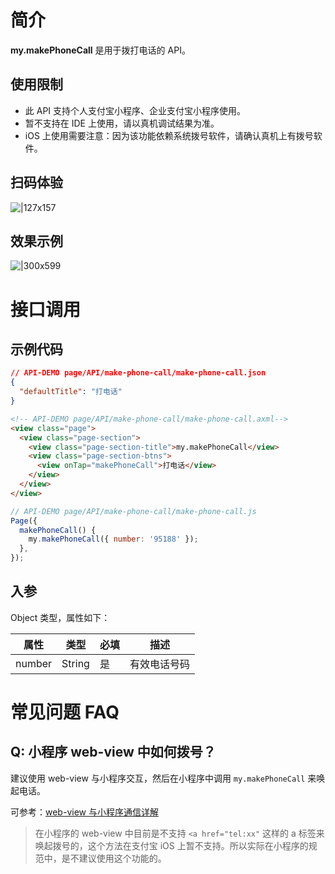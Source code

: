 # 简介

**my.makePhoneCall** 是用于拨打电话的 API。

## 使用限制

- 此 API 支持个人支付宝小程序、企业支付宝小程序使用。
- 暂不支持在 IDE 上使用，请以真机调试结果为准。
- iOS 上使用需要注意：因为该功能依赖系统拨号软件，请确认真机上有拨号软件。

## 扫码体验

![|127x157](https://gw.alipayobjects.com/zos/skylark-tools/public/files/3a19fec322419e6b9f47b47c06d1aafa.png#align=left&display=inline&height=163&margin=%5Bobject%20Object%5D&originHeight=610&originWidth=636&status=done&style=stroke&width=170)

## 效果示例

![|300x599](https://gw.alipayobjects.com/zos/skylark-tools/public/files/3fdb918757981715023db9649f216847.png#align=left&display=inline&height=599&margin=%5Bobject%20Object%5D&originHeight=599&originWidth=300&status=done&style=stroke&width=300)

# 接口调用

## 示例代码

```json
// API-DEMO page/API/make-phone-call/make-phone-call.json
{
  "defaultTitle": "打电话"
}
```

```html
<!-- API-DEMO page/API/make-phone-call/make-phone-call.axml-->
<view class="page">
  <view class="page-section">
    <view class="page-section-title">my.makePhoneCall</view>
    <view class="page-section-btns">
      <view onTap="makePhoneCall">打电话</view>
    </view>
  </view>
</view>
```

```javascript
// API-DEMO page/API/make-phone-call/make-phone-call.js
Page({
  makePhoneCall() {
    my.makePhoneCall({ number: '95188' });
  },
});
```

## 入参

Object 类型，属性如下：

| **属性** | **类型** | **必填** | **描述**   |
| -------- | -------- | -------- | ---------- |
| number   | String   | 是       | 有效电话号码  |

# 常见问题 FAQ

## Q: 小程序 web-view 中如何拨号？

建议使用 web-view 与小程序交互，然后在小程序中调用 `my.makePhoneCall` 来唤起电话。

可参考：[web-view 与小程序通信详解](https://forum.alipay.com/college/post/11901043)

> 在小程序的 web-view 中目前是不支持 `<a href="tel:xx"` 这样的 a 标签来唤起拨号的，这个方法在支付宝 iOS 上暂不支持。所以实际在小程序的规范中，是不建议使用这个功能的。
